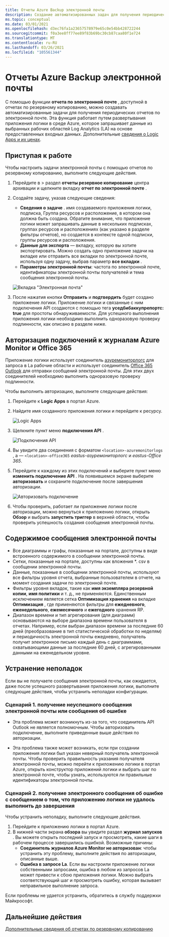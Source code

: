 ```yaml
---
title: Отчеты Azure Backup электронной почты
description: Создание автоматизированных задач для получения периодических отчетов по электронной почте
ms.topic: conceptual
ms.date: 03/01/2021
ms.openlocfilehash: d3ec76fa1a23657578979e65c0e54bb428722244
ms.sourcegitcommit: f0a3ee8ff77ee89f83b69bc30cb87caa80f1e724
ms.translationtype: MT
ms.contentlocale: ru-RU
ms.lasthandoff: 03/26/2021
ms.locfileid: "105561344"
---
```

# <a name="email-azure-backup-reports"></a>Отчеты Azure Backup электронной почты

С помощью функции **отчета по электронной почте** , доступной в отчетах по резервному копированию, можно создавать автоматизированные задачи для получения периодических отчетов по электронной почте. Эта функция работает путем развертывания приложения логики в среде Azure, которое запрашивает данные из выбранных рабочих областей Log Analytics (LA) на основе предоставленных входных данных. Дополнительные [сведения о Logic Apps и их ценах](https://azure.microsoft.com/pricing/details/logic-apps/).

## <a name="getting-started"></a>Приступая к работе

Чтобы настроить задачи электронной почты с помощью отчетов по резервному копированию, выполните следующие действия.

1.  Перейдите в   >  раздел **отчеты резервное копирование** центра архивации и щелкните вкладку **отчет по электронной почте** .
2.  Создайте задачу, указав следующие сведения:
    * **Сведения о задаче** . имя создаваемого приложения логики, подписка, Группа ресурсов и расположение, в котором она должна быть создана. Обратите внимание, что приложение логики может запрашивать данные в нескольких подписках, группах ресурсов и расположениях (как указано в разделе фильтры отчетов), но создается в контексте одной подписки, группы ресурсов и расположения.
    * **Данные для экспорта** — вкладку, которую вы хотите экспортировать. Можно создать одно приложение задачи на вкладке или отправить все вкладки по электронной почте, используя одну задачу, выбрав параметр **все вкладки** .
    * **Параметры электронной почты**: частота по электронной почте, идентификаторы электронной почты получателей и тема сообщения электронной почты.

    ![Вкладка "Электронная почта"](./media/backup-azure-configure-backup-reports/email-tab.png)

3.  После нажатия кнопки **Отправить** и **подтвердить** будет создано приложение логики. Приложение логики и связанные с ним подключения API создаются с помощью тега **уседбибаккупрепортс: true** для простоты обнаруживаемости. Для успешного выполнения приложения логики необходимо выполнить одноразовую проверку подлинности, как описано в разделе ниже.

## <a name="authorize-connections-to-azure-monitor-logs-and-office-365"></a>Авторизация подключений к журналам Azure Monitor и Office 365

Приложение логики использует соединитель [азуремониторлогс](/connectors/azuremonitorlogs/) для запроса в La рабочие области и использует соединитель [Office 365 Outlook](/connectors/office365connector/) для отправки сообщений электронной почты. Для этих двух соединителей необходимо выполнить одноразовую проверку подлинности. 
 
Чтобы выполнить авторизацию, выполните следующие действия:

1.  Перейдите к **Logic Apps** в портал Azure.
2.  Найдите имя созданного приложения логики и перейдите к ресурсу.

    ![Logic Apps](./media/backup-azure-configure-backup-reports/logic-apps.png)

3.  Щелкните пункт меню **подключения API** .

    ![Подключения API](./media/backup-azure-configure-backup-reports/api-connections.png)

4.  Вы увидите два соединения с форматом `<location>-azuremonitorlogs` , а — `<location>-office365` _eastus-азуремониторлогс_ и _eastus-Office 365_.
5.  Перейдите к каждому из этих подключений и выберите пункт меню **изменить подключение API** . На появившемся экране выберите **авторизовать** и сохраните подключение после завершения авторизации.

    ![Авторизовать подключение](./media/backup-azure-configure-backup-reports/authorize-connections.png)

6.  Чтобы проверить, работает ли приложение логики после авторизации, можно вернуться к приложению логики, открыть **Обзор** и выбрать **запустить триггер** в верхней области, чтобы проверить успешность создания сообщения электронной почты.

## <a name="contents-of-the-email"></a>Содержимое сообщения электронной почты

* Все диаграммы и графы, показанные на портале, доступны в виде встроенного содержимого в сообщении электронной почты.
* Сетки, показанные на портале, доступны как вложения *. csv в сообщении электронной почты.
* Данные, показанные в сообщении электронной почты, используют все фильтры уровня отчета, выбранные пользователем в отчете, на момент создания задачи по электронной почте.
* Фильтры уровня вкладок, такие как **имя экземпляра резервной копии**, **имя политики** и т. д., не применяются. Единственным исключением является сетка **Оптимизация хранения** на вкладке **Оптимизация** , где применяются фильтры для **ежедневного**, **еженедельного**, **ежемесячного** и **ежегодного** хранения RP.
* Диапазон времени и тип агрегирования (для диаграмм) основываются на выборе диапазона времени пользователя в отчетах. Например, если выбран диапазон времени за последние 60 дней (преобразование в тип статистической обработки по неделям) и периодичность электронной почты ежедневно, получатель получит электронное письмо каждый день с диаграммами, охватывающими данные за последние 60 дней, с агрегированными данными на еженедельном уровне.

## <a name="troubleshooting-issues"></a>Устранение неполадок

Если вы не получаете сообщения электронной почты, как ожидается, даже после успешного развертывания приложения логики, выполните следующие действия, чтобы устранить неполадки конфигурации.

### <a name="scenario-1-receiving-neither-a-successful-email-nor-an-error-email"></a>Сценарий 1. получение неуспешного сообщения электронной почты или сообщения об ошибке

* Эта проблема может возникнуть из-за того, что соединитель API Outlook не является полномочным. Чтобы авторизовать подключение, выполните приведенные выше действия по авторизации.

* Эта проблема также может возникать, если при создании приложения логики был указан неверный получатель электронной почты. Чтобы проверить правильность указания получателя электронной почты, можно перейти к приложению логики в портал Azure, открыть конструктор приложений логики и выбрать шаг по электронной почте, чтобы узнать, используются ли правильные идентификаторы электронной почты.

### <a name="scenario-2-receiving-an-error-email-that-says-that-the-logic-app-failed-to-execute-to-completion"></a>Сценарий 2. получение электронного сообщения об ошибке с сообщением о том, что приложению логики не удалось выполнить до завершения

Чтобы устранить неполадку, выполните следующие действия.
1.  Перейдите к приложению логики в портал Azure.
2.  В нижней части экрана **обзора** вы увидите раздел **журнал запусков** . Вы можете открыть последний запуск и просмотреть, какие шаги в рабочем процессе завершились ошибкой. Возможные причины:
    * **Соединитель журналов Azure Monitor не авторизован**: чтобы устранить эту проблему, выполните действия по авторизации, описанные выше.
    * **Ошибка в запросе La**. Если вы настроили приложение логики собственными запросами, ошибка в любом из запросов La может привести к сбою приложения логики. Можно выбрать соответствующий шаг и просмотреть ошибку, которая вызывает неправильное выполнение запроса.

Если проблемы не удается устранить, обратитесь в службу поддержки Майкрософт.

## <a name="next-steps"></a>Дальнейшие действия
[Дополнительные сведения об отчетах по резервному копированию](./configure-reports.md)